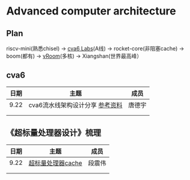 # Advanced computer architecture



## Plan

riscv-mini(熟悉chisel) -> [cva6 Labs](https://github.com/sifferman/labs-with-cva6)(A线) -> rocket-core(非阻塞cache) -> boom(都有) -> [vRoom](https://github.com/MoonbaseOtago/vroom)(多核) -> Xiangshan(世界最高峰）



## cva6

| 日期 |                             主题                             |  成员  |
| :--: | :----------------------------------------------------------: | :----: |
| 9.22 | cva6流水线架构设计分享 [参考资料](https://github.com/arch-simulator-sig/simulator-paper/blob/main/cpus/cva6.md) | 唐德宇 |
|      |                                                              |        |
|      |                                                              |        |



## 《超标量处理器设计》梳理

| 日期 |                     主题                      |  成员  |
| :--: | :-------------------------------------------: | :----: |
| 9.22 | [超标量处理器cache](.\超标量处理器设计/cache) | 段震伟 |
|      |                                               |        |
|      |                                               |        |
